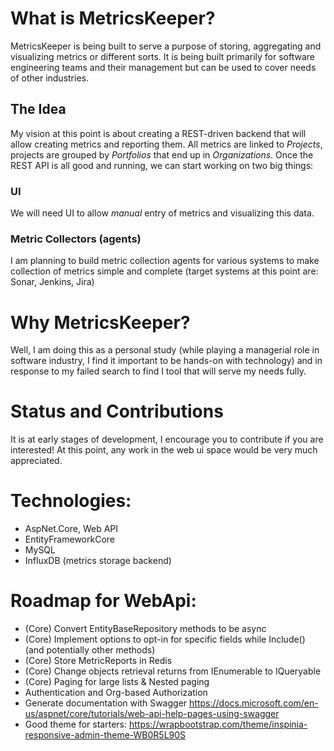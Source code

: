 # What is MetricsKeeper?

MetricsKeeper is being built to serve a purpose of storing, aggregating and visualizing metrics or different sorts.
It is being built primarily for software engineering teams and their management but can be used to cover needs of other industries.

## The Idea
My vision at this point is about creating a REST-driven backend that will allow creating metrics and reporting them. All metrics are linked to *Projects*, projects are grouped by *Portfolios* that end up in *Organizations*. Once the REST API is all good and running, we can start working on two big things:  

### UI
We will need UI to allow *manual* entry of metrics and visualizing this data.

### Metric Collectors (agents)
I am planning to build metric collection agents for various systems to make collection of metrics simple and complete (target systems at this point are: Sonar, Jenkins, Jira)

# Why MetricsKeeper?

Well, I am doing this as a personal study (while playing a managerial role in software industry, I find it important to be hands-on with technology)
and in response to my failed search to find I tool that will serve my needs fully.

# Status and Contributions

It is at early stages of development, I encourage you to contribute if you are interested! At this point, any work in the web ui space would be very much appreciated.

# Technologies:

- AspNet.Core, Web API
- EntityFrameworkCore
- MySQL
- InfluxDB (metrics storage backend)

# Roadmap for WebApi:

 - (Core) Convert EntityBaseRepository methods to be async
 - (Core) Implement options to opt-in for specific fields while Include() (and potentially other methods) 
 - (Core) Store MetricReports in Redis
 - (Core) Change objects retrieval returns from IEnumerable to IQueryable
 - (Core) Paging for large lists & Nested paging
 - Authentication and Org-based Authorization
 - Generate documentation with Swagger https://docs.microsoft.com/en-us/aspnet/core/tutorials/web-api-help-pages-using-swagger
 - Good theme for starters: https://wrapbootstrap.com/theme/inspinia-responsive-admin-theme-WB0R5L90S
